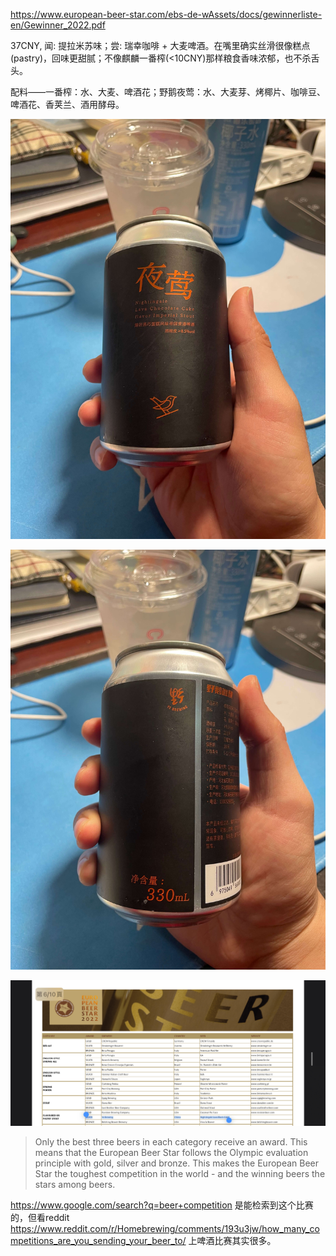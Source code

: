 https://www.european-beer-star.com/ebs-de-wAssets/docs/gewinnerliste-en/Gewinner_2022.pdf

37CNY, 闻: 提拉米苏味；尝: 瑞幸咖啡 + 大麦啤酒。在嘴里确实丝滑很像糕点(pastry)，回味更甜腻；不像麒麟一番榨(<10CNY)那样粮食香味浓郁，也不杀舌头。

配料——一番榨：水、大麦、啤酒花；野鹅夜莺：水、大麦芽、烤椰片、咖啡豆、啤酒花、香荚兰、酒用酵母。

![Nightingale Lava Black Cake](/assets/IMG_5191.jpeg)

![Ye Brewing](/assets/IMG_5192.jpeg)

![欧洲啤酒之星，调味和糕点stout黑啤酒银牌](/assets/IMG_5190.PNG)

>Only the best three beers in each category receive an award. This means that the European Beer Star follows the Olympic evaluation principle with gold, silver and bronze. This makes the European Beer Star the toughest competition in the world - and the winning beers the stars among beers.

https://www.google.com/search?q=beer+competition 是能检索到这个比赛的，但看reddit https://www.reddit.com/r/Homebrewing/comments/193u3jw/how_many_competitions_are_you_sending_your_beer_to/ 上啤酒比赛其实很多。